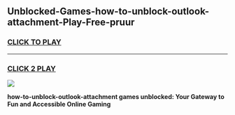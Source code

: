 
## Unblocked-Games-how-to-unblock-outlook-attachment-Play-Free-pruur
<h3>
<a href="https://premium76.site?title=how-to-unblock-outlook-attachment&ref=19M">CLICK TO PLAY</a></h3>
<hr>

<h3>
<a href="https://premium76.site?title=how-to-unblock-outlook-attachment&ref=19M">CLICK 2 PLAY</a>
  
</h3>

<a href="https://premium76.site?title=how-to-unblock-outlook-attachment&ref=19M"><img src="https://clearcache.store/games.png"></a>


**how-to-unblock-outlook-attachment games unblocked: Your Gateway to Fun and Accessible Online Gaming**

